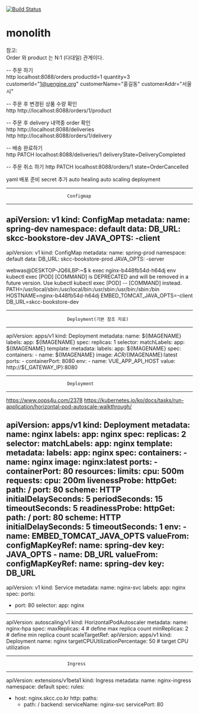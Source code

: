 [![Build Status](https://dev.azure.com/zupc88/project08/_apis/build/status/project08-CI?branchName=master)](https://dev.azure.com/zupc88/project08/_build/latest?definitionId=2&branchName=master)

# monolith
참고:  
Order 와 product 는 N:1 (다대일) 관계이다.  


-- 주문 하기  
http localhost:8088/orders productId=1 quantity=3 customerId="1@uengine.org" customerName="홍길동" customerAddr="서울시"

-- 주문 후 변경된 상품 수량 확인  
http http://localhost:8088/orders/1/product  

-- 주문 후 delivery 내역중 order  확인  
http http://localhost:8088/deliveries  
http http://localhost:8088/orders/1/delivery  

-- 배송 완료하기  
http PATCH localhost:8088/deliveries/1 deliveryState=DeliveryCompleted


-- 주문 취소 하기
http PATCH localhost:8088/orders/1 state=OrderCancelled





yaml 배포 준비
secret 추가
auto healing
auto scaling
deployment


******************************************************************
                           Configmap
******************************************************************


apiVersion: v1
kind: ConfigMap
metadata:
  name: spring-dev
  namespace: default
data:
  DB_URL: skcc-bookstore-dev
  JAVA_OPTS: -client
---  
apiVersion: v1
kind: ConfigMap
metadata:
  name: spring-prod
  namespace: default
data:
  DB_URL: skcc-bookstore-prod
  JAVA_OPTS: -server










webwas@DESKTOP-JQ6ILBP:~$ k exec nginx-b448fb54d-h64dj env
kubectl exec [POD] [COMMAND] is DEPRECATED and will be removed in a future version. Use kubectl kubectl exec [POD] -- [COMMAND] instead.
PATH=/usr/local/sbin:/usr/local/bin:/usr/sbin:/usr/bin:/sbin:/bin
HOSTNAME=nginx-b448fb54d-h64dj
EMBED_TOMCAT_JAVA_OPTS=-client
DB_URL=skcc-bookstore-dev






******************************************************************
                           Deployment(기본 참조 자료)
******************************************************************
apiVersion: apps/v1
kind: Deployment
metadata:
  name: ${IMAGENAME}
  labels:
    app: ${IMAGENAME}
spec:
  replicas: 1
  selector:
    matchLabels:
      app: ${IMAGENAME}
  template:
    metadata:
      labels:
        app: ${IMAGENAME}
    spec:
      containers:
        - name: ${IMAGENAME}
          image: ${ACR}/${IMAGENAME}:latest
          ports:
            - containerPort: 8080
          env:
            - name: VUE_APP_API_HOST
              value: http://${_GATEWAY_IP}:8080
              
              
              
******************************************************************
                           Deployment
******************************************************************
https://www.oops4u.com/2378
https://kubernetes.io/ko/docs/tasks/run-application/horizontal-pod-autoscale-walkthrough/






apiVersion: apps/v1
kind: Deployment
metadata:
  name: nginx
  labels:
    app: nginx
spec:
  replicas: 2
  selector:
    matchLabels:
      app: nginx
  template:
    metadata:
      labels:
        app: nginx
    spec:
      containers:
        - name: nginx
          image: nginx:latest
          ports:
            - containerPort: 80
          resources:
            limits:
              cpu: 500m
            requests:
              cpu: 200m
          livenessProbe:
            httpGet:
              path: /
              port: 80
              scheme: HTTP
            initialDelaySeconds: 5
            periodSeconds: 15
            timeoutSeconds: 5
          readinessProbe:
            httpGet:
              path: /
              port: 80
              scheme: HTTP
            initialDelaySeconds: 5
            timeoutSeconds: 1
          env:
          - name: EMBED_TOMCAT_JAVA_OPTS
            valueFrom:
               configMapKeyRef:
                  name: spring-dev
                  key: JAVA_OPTS
          - name: DB_URL
            valueFrom:
               configMapKeyRef:
                  name: spring-dev
                  key: DB_URL
---
apiVersion: v1
kind: Service
metadata:
  name: nginx-svc
  labels:
    app: nginx
spec:
  ports:
  - port: 80
  selector:
    app: nginx
---
apiVersion: autoscaling/v1
kind: HorizontalPodAutoscaler
metadata:
  name: nginx-hpa
spec:
  maxReplicas: 4 # define max replica count
  minReplicas: 2  # define min replica count
  scaleTargetRef:
    apiVersion: apps/v1
    kind: Deployment
    name: nginx
  targetCPUUtilizationPercentage: 50 # target CPU utilization
    
    
    
    
    
    
    
******************************************************************
                           Ingress
******************************************************************


apiVersion: extensions/v1beta1
kind: Ingress
metadata:
  name: nginx-ingress
  namespace: default
spec:
  rules:
  - host: nginx.skcc.co.kr
    http:
      paths:
      - path: /
        backend:
          serviceName: nginx-svc
          servicePort: 80
